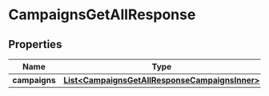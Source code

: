 

# CampaignsGetAllResponse


## Properties

| Name | Type | Description | Notes |
|------------ | ------------- | ------------- | -------------|
|**campaigns** | [**List&lt;CampaignsGetAllResponseCampaignsInner&gt;**](CampaignsGetAllResponseCampaignsInner.md) |  |  |



